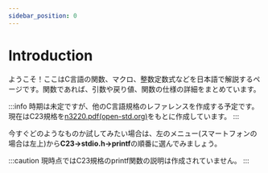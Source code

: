 ```yaml
---
sidebar_position: 0
---
```


# Introduction

ようこそ！ここはC言語の関数、マクロ、整数定数式などを日本語で解説するページです。関数であれば、引数や戻り値、関数の仕様の詳細をまとめています。

:::info
時期は未定ですが、他のC言語規格のレファレンスを作成する予定です。現在はC23規格を[n3220.pdf(open-std.org)](https://www.open-std.org/jtc1/sc22/wg14/www/docs/n3220.pdf)をもとに作成しています。
:::

今すぐどのようなものか試してみたい場合は、左のメニュー(スマートフォンの場合は左上)から**C23→stdio.h→printf**の順番に選んでみましょう。

:::caution
現時点ではC23規格のprintf関数の説明は作成されていません。
:::
